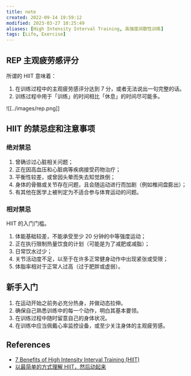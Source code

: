 ```yaml
---
title: note
created: 2022-09-14 19:59:12
modified: 2023-03-27 10:25:49
aliases: [High Intensity Interval Training, 高强度间歇性训练]
tags: [Life, Exercise]
---
```


## REP 主观疲劳感评分

所谓的 HIIT 意味着：

1. 在训练过程中的主观疲劳感评分达到 7 分，或者无法说出一句完整的话。
2. 训练过程中用于「训练」的时间相比「休息」的时间尽可能多。

![[../images/rep.png]]

## HIIT 的禁忌症和注意事项

### 绝对禁忌

1. 曾确诊过心脏相关问题；
2. 正在因高血压和心脏病等疾病接受药物治疗；
3. 平衡性较差，或曾因头晕而失去知觉跌倒；
4. 身体的骨骼或关节存在问题，且会随运动进行而加剧（例如椎间盘膨出）；
5. 有其他在医学上被判定为不适合参与体育运动的问题。

### 相对禁忌

HIIT 的入门门槛。

1. 体能基础较差，不能承受至少 20 分钟的中等强度运动；
2. 正在执行限制热量饮食的计划（可能是为了减肥或减脂）；
3. 日常饮水过少；
4. 关节活动度不足，以至于在许多正常健身动作中出现紧张或受限；
5. 体脂率相对于正常人过高（过于肥胖或虚弱）。

## 新手入门

1. 在运动开始之前务必充分热身，并做动态拉伸。
2. 确保自己熟悉训练中的每一个动作，明白其基本要领。
3. 在训练过程中随时留意自己的身体状况。
4. 在训练中应当佩戴心率监控设备，或至少关注身体的主观疲劳感。

## References

- [7 Benefits of High Intensity Interval Training (HIIT)](https://www.healthline.com/nutrition/benefits-of-hiit)
- [以最简单的方式理解 HIIT，然后动起来](https://sspai.com/post/76004)
